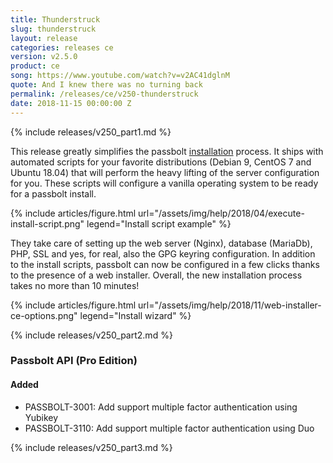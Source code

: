 ```yaml
---
title: Thunderstruck
slug: thunderstruck
layout: release
categories: releases ce
version: v2.5.0
product: ce
song: https://www.youtube.com/watch?v=v2AC41dglnM
quote: And I knew there was no turning back 
permalink: /releases/ce/v250-thunderstruck
date: 2018-11-15 00:00:00 Z
---
```

{% include releases/v250_part1.md %}

This release greatly simplifies the passbolt [installation](https://help.passbolt.com/hosting/install) process. 
It ships with automated scripts for your favorite distributions (Debian 9, CentOS 7 and Ubuntu 18.04) that 
will perform the heavy lifting of the server configuration for you. These scripts will configure a vanilla 
operating system to be ready for a passbolt install. 

{% include articles/figure.html
    url="/assets/img/help/2018/04/execute-install-script.png"
    legend="Install script example"
%}
<br>

They take care of setting up the web server (Nginx), database (MariaDb), PHP, SSL and yes, for real, also the 
GPG keyring configuration. In addition to the install scripts, passbolt can now be configured in a few clicks 
thanks to the presence of a web installer. Overall, the new installation process takes no more than 10 minutes!

{% include articles/figure.html
    url="/assets/img/help/2018/11/web-installer-ce-options.png"
    legend="Install wizard"
%}
<br>

{% include releases/v250_part2.md %}

### Passbolt API (Pro Edition)
#### Added
- PASSBOLT-3001: Add support multiple factor authentication using Yubikey
- PASSBOLT-3110: Add support multiple factor authentication using Duo

{% include releases/v250_part3.md %}
